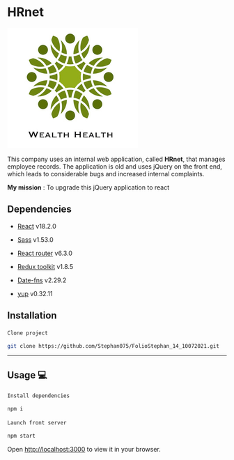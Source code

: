 # HRnet

![HRnet](public/HRnet_Logo.jpg)

This company uses an internal web application, called **HRnet**, that manages employee records. The application is old and uses jQuery on the front end, which leads to considerable bugs and increased internal complaints.

**My mission** : To upgrade this jQuery application to react

## Dependencies

- [React](https://reactjs.org/) v18.2.0

- [Sass](https://www.npmjs.com/package/sass) v1.53.0

- [React router](https://reactrouter.com/) v6.3.0

- [Redux toolkit](https://redux-toolkit.js.org/) v1.8.5

- [Date-fns](https://date-fns.org/) v2.29.2

- [yup](https://www.npmjs.com/package/yup) v0.32.11

## Installation

`Clone project`

```bash
git clone https://github.com/Stephan075/FolioStephan_14_10072021.git
```

---

## Usage 💻

`Install dependencies`

```bash
npm i
```

`Launch front server`

```bash
npm start
```

Open [http://localhost:3000](http://localhost:3000) to view it in your browser.
